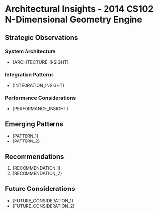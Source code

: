 # Architectural Insights - 2014 CS102 N-Dimensional Geometry Engine

## Strategic Observations

### System Architecture
- {ARCHITECTURE_INSIGHT}

### Integration Patterns  
- {INTEGRATION_INSIGHT}

### Performance Considerations
- {PERFORMANCE_INSIGHT}

## Emerging Patterns
- {PATTERN_1}
- {PATTERN_2}

## Recommendations
1. {RECOMMENDATION_1}
2. {RECOMMENDATION_2}

## Future Considerations
- {FUTURE_CONSIDERATION_1}
- {FUTURE_CONSIDERATION_2}
